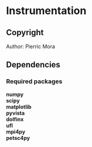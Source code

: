 # Instrumentation 

## Copyright
Author: Pierric Mora    

## Dependencies
### Required packages
**numpy**  
**scipy**  
**matplotlib**  
**pyvista**  
**dolfinx**  
**ufl**  
**mpi4py**  
**petsc4py**  

